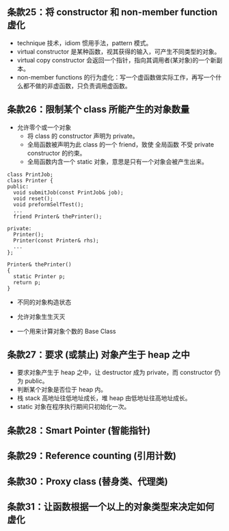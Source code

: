 ## 条款25：将 constructor 和 non-member function 虚化

* technique 技术，idiom 惯用手法，pattern 模式。
* virtual constructor 是某种函数，视其获得的输入，可产生不同类型的对象。
* virtual copy constructor 会返回一个指针，指向其调用者(某对象)的一个新副本。
* non-member functions 的行为虚化：写一个虚函数做实际工作，再写一个什么都不做的非虚函数，只负责调用虚函数。

## 条款26：限制某个 class 所能产生的对象数量

+ 允许零个或一个对象
  - 将 class 的 constructor 声明为 private。
  - 全局函数被声明为此 class 的一个 friend，致使 全局函数 不受 private constructor 的约束。
  - 全局函数内含一个 static 对象，意思是只有一个对象会被产生出来。

```
class PrintJob;
class Printer {
public:
  void submitJob(const PrintJob& job);
  void reset();
  void preformSelfTest();
  ...
  friend Printer& thePrinter();

private:
  Printer();
  Printer(const Printer& rhs);
  ...
};

Printer& thePrinter()
{
  static Printer p;
  return p;
}
```

+ 不同的对象构造状态

+ 允许对象生生灭灭

+ 一个用来计算对象个数的 Base Class

## 条款27：要求 (或禁止) 对象产生于 heap 之中

* 要求对象产生于 heap 之中，让 destructor 成为 private，而 constructor 仍为 public。
* 判断某个对象是否位于 heap 内。
* 栈 stack 高地址往低地址成长，堆 heap 由低地址往高地址成长。
* static 对象在程序执行期间只初始化一次。

## 条款28：Smart Pointer (智能指针)

## 条款29：Reference counting (引用计数)

## 条款30：Proxy class (替身类、代理类)

## 条款31：让函数根据一个以上的对象类型来决定如何虚化

